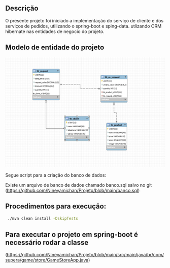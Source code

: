 ## Descrição

O presente projeto foi iniciado a implementação do serviço de cliente e dos serviços de pedidos, utilizando o spring-boot e sping-data. 
utlizando ORM hibernate nas entidades de negocio do projeto.

## Modelo de entidade do projeto

![](https://github.com/Nineyamichan/Projeto/blob/main/banco.JPG)

Segue script para a criação do banco de dados:

Existe um arquivo de banco de dados chamado banco.sql salvo no git (https://github.com/Nineyamichan/Projeto/blob/main/banco.sql)

## Procedimentos para execução:

 ```sh
  ./mvn clean install -DskipTests
  ```
## Para executar o projeto em spring-boot é necessário rodar a classe 

(https://github.com/Nineyamichan/Projeto/blob/main/src/main/java/br/com/supera/game/store/GameStoreApp.java)


